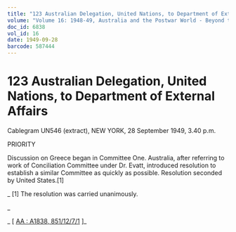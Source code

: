 ```yaml
---
title: "123 Australian Delegation, United Nations, to Department of External Affairs"
volume: "Volume 16: 1948-49, Australia and the Postwar World - Beyond the Region"
doc_id: 6838
vol_id: 16
date: 1949-09-28
barcode: 587444
---
```


# 123 Australian Delegation, United Nations, to Department of External Affairs

Cablegram UN546 (extract), NEW YORK, 28 September 1949, 3.40 p.m.

PRIORITY

Discussion on Greece began in Committee One. Australia, after referring to work of Conciliation Committee under Dr. Evatt, introduced resolution to establish a similar Committee as quickly as possible. Resolution seconded by United States.[1]

_ [1] The resolution was carried unanimously.

_

_ [ [AA : A1838, 851/12/7/1](http://www.naa.gov.au/cgi-bin/Search?O=I&Number=587444) ]_
